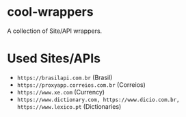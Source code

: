 # cool-wrappers
A collection of Site/API wrappers.

# Used Sites/APIs
- `https://brasilapi.com.br` (Brasil)
- `https://proxyapp.correios.com.br` (Correios)
- `https://www.xe.com` (Currency)
- `https://www.dictionary.com, https://www.dicio.com.br, https://www.lexico.pt` (Dictionaries)
